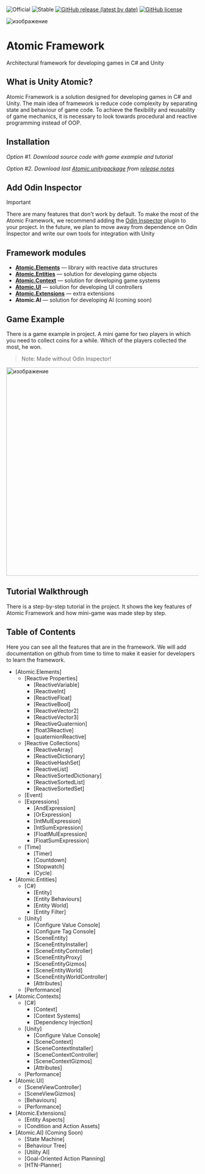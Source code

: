 ![Official](https://img.shields.io/badge/official-871DAC)
![Stable](https://img.shields.io/badge/stable-5FBA27)
[![GitHub release (latest by date)](https://img.shields.io/github/v/release/starkre22/Atomic?color=red)](https://github.com/starkre22/Atomic/releases)
[![GitHub license](https://img.shields.io/badge/license-MIT-blue.svg?style=flat)](https://github.com/StarKRE22/Atomic/blob/main/LICENSE.md)

![изображение](https://github.com/user-attachments/assets/bd9b13da-fed3-41dc-b84e-ef87b3301dfa)
# Atomic Framework
Architectural framework for developing games in C# and Unity

What is Unity Atomic?
---
Atomic Framework is a solution designed for developing games in C# and Unity. The main idea of framework is reduce code complexity by separating state and behaviour of game code. To achieve the flexibility and reusability of game mechanics, it is necessary to look towards procedural and reactive programming instead of OOP.

## Installation

_Option #1. Download source code with game example and tutorial_

_Option #2. Download last [Atomic.unitypackage](https://github.com/StarKRE22/Atomic/releases/download/v.1.0/Atomic.unitypackage) from [release notes](https://github.com/StarKRE22/Atomic/releases)_ 

## Add Odin Inspector
> [!IMPORTANT]
> There are many features that don't work by default. To make the most of the Atomic Framework, we recommend adding the [Odin Inspector](https://assetstore.unity.com/packages/tools/utilities/odin-inspector-and-serializer-89041) plugin to your project. In the future, we plan to move away from dependence on Odin Inspector and write our own tools for integration with Unity

## Framework modules
- **[Atomic.Elements](https://github.com/StarKRE22/Atomic/tree/main/Assets/Plugins/Atomic/Elements)** — library with reactive data structures
- **[Atomic.Entities](https://github.com/StarKRE22/Atomic/tree/main/Assets/Plugins/Atomic/Entities)** — solution for developing game objects
- **[Atomic.Context](https://github.com/StarKRE22/Atomic/tree/main/Assets/Plugins/Atomic/Context)** — solution for developing game systems
- **[Atomic.UI](https://github.com/StarKRE22/Atomic/tree/main/Assets/Plugins/Atomic/UI)** — solution for developing UI controllers
- **[Atomic.Extensions](https://github.com/StarKRE22/Atomic/tree/main/Assets/Plugins/Atomic/Extensions)** — extra extensions
- **Atomic.AI** — solution for developing AI (coming soon)

## Game Example
There is a game example in project. A mini game for two players in which you need to collect coins for a while. Which of the players collected the most, he won. 

> Note: Made without Odin Inspector!

<img width="546" alt="изображение" src="https://github.com/user-attachments/assets/c7d114c8-f9bd-4c59-be36-2dc7ee3cdac9">

## Tutorial Walkthrough
There is a step-by-step tutorial in the project. It shows the key features of Atomic Framework and how mini-game was made step by step.

## Table of Contents
Here you can see all the features that are in the framework. We will add documentation on github from time to time to make it easier for developers to learn the framework.
- [Atomic.Elements]
  - [Reactive Properties]
    - [ReactiveVariable]
    - [ReactiveInt]
    - [ReactiveFloat]
    - [ReactiveBool]
    - [ReactiveVector2]
    - [ReactiveVector3]
    - [ReactiveQuaternion]
    - [float3Reactive]
    - [quaternionReactive]    
  - [Reactive Collections]
    - [ReactiveArray]
    - [ReactiveDictionary]
    - [ReactiveHashSet]
    - [ReactiveList]
    - [ReactiveSortedDictionary]
    - [ReactiveSortedList]
    - [ReactiveSortedSet]   
  - [Event]
  - [Expressions]
    - [AndExpression]
    - [OrExpression]
    - [IntMulExpression]
    - [IntSumExpression]
    - [FloatMulExpression]
    - [FloatSumExpression]
  - [Time]
    - [Timer]
    - [Countdown]
    - [Stopwatch]
    - [Cycle]
- [Atomic.Entities]
  - [C#]
    - [Entity]
    - [Entity Behaviours]
    - [Entity World]
    - [Entity Filter]
  - [Unity]
    - [Configure Value Console]
    - [Configure Tag Console]
    - [SceneEntity]
    - [SceneEntityInstaller]
    - [SceneEntityController]
    - [SceneEntityProxy]
    - [SceneEntityGizmos]
    - [SceneEntityWorld]
    - [SceneEntityWorldController]
    - [Attributes]
  - [Performance]    
- [Atomic.Contexts]
  - [C#]
    - [Context]
    - [Context Systems]
    - [Dependency Injection]
  - [Unity]
    - [Configure Value Console]  
    - [SceneContext]
    - [SceneContextInstaller]
    - [SceneContextController]
    - [SceneContextGizmos]
    - [Attributes]
  - [Performance]     
- [Atomic.UI]
  - [SceneViewController]
  - [SceneViewGizmos]
  - [Behaviours]
  - [Performance]
- [Atomic.Extensions]
  - [Entity Aspects]
  - [Condition and Action Assets] 
- [Atomic.AI] (Coming Soon)
  - [State Machine]
  - [Behaviour Tree]
  - [Utility AI]
  - [Goal-Oriented Action Planning]
  - [HTN-Planner]




